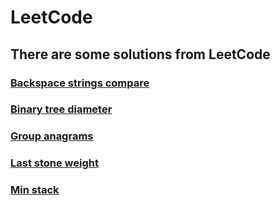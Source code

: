 # LeetCode
## There are some solutions from LeetCode

### [Backspace strings compare](LeetCode/Tasks/Backspace_Strings_Compare)
### [Binary tree diameter](LeetCode/Tasks/Binary_Tree_Diameter)
### [Group anagrams](LeetCode/Tasks/Group_anagrams)
### [Last stone weight](LeetCode/Tasks/Last_Stone_Weight)
### [Min stack](LeetCode/Tasks/Min_Stack)
